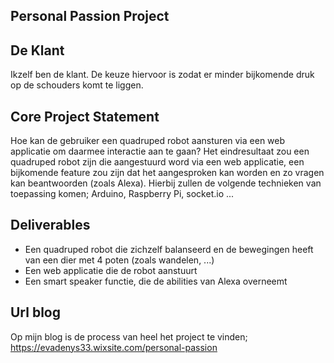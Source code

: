 ## Personal Passion Project

## De Klant

Ikzelf ben de klant.
De keuze hiervoor is zodat er minder bijkomende druk op de schouders komt te liggen.

## Core Project Statement

Hoe kan de gebruiker een quadruped robot aansturen via een web applicatie om daarmee interactie aan te gaan?
Het eindresultaat zou een quadruped robot zijn die aangestuurd word via een web applicatie, een bijkomende feature zou zijn dat het aangesproken kan worden en zo vragen kan beantwoorden (zoals Alexa). Hierbij zullen de volgende technieken van toepassing komen; Arduino, Raspberry Pi, socket.io ...

## Deliverables

- Een quadruped robot die zichzelf balanseerd en de bewegingen heeft van een dier met 4 poten (zoals wandelen, ...)
- Een web applicatie die de robot aanstuurt
- Een smart speaker functie, die de abilities van Alexa overneemt

## Url blog

Op mijn blog is de process van heel het project te vinden;
https://evadenys33.wixsite.com/personal-passion
